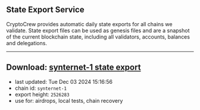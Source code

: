 ## State Export Service
CryptoCrew provides automatic daily state exports for all chains we validate. State export files can be used as genesis files and are a snapshot of the current blockchain state, including all validators, accounts, balances and delegations.

---
**Download: [synternet-1 state export](https://dl-eu2.ccvalidators.com/SERVICE/synternet/synternet-1_export_2526283.json)**
---

- last updated: Tue Dec 03 2024 15:16:56
- chain id: `synternet-1`
- export height: `2526283`
- use for: airdrops, local tests, chain recovery
